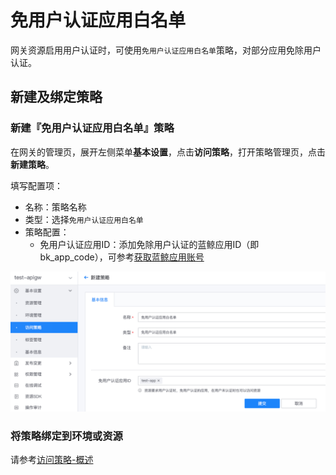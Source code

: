 # 免用户认证应用白名单

网关资源启用用户认证时，可使用`免用户认证应用白名单`策略，对部分应用免除用户认证。

## 新建及绑定策略

### 新建『免用户认证应用白名单』策略

在网关的管理页，展开左侧菜单**基本设置**，点击**访问策略**，打开策略管理页，点击**新建策略**。

填写配置项：
- 名称：策略名称
- 类型：选择`免用户认证应用白名单`
- 策略配置：
    - 免用户认证应用ID：添加免除用户认证的蓝鲸应用ID（即 bk_app_code），可参考[获取蓝鲸应用账号](../use-api/bk-app.md)

![](../../assets/apigateway/plugins/create-user-verified-unrequired-apps.png)

### 将策略绑定到环境或资源

请参考[访问策略-概述](./summary.md)
